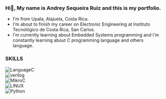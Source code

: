 ### Hi👋, My name is Andrey Sequeira Ruiz and this is my portfolio.
- I'm from Upala, Alajuela, Costa Rica.
- I'm about to finish my career on Electronic Engineering at Instituto Tecnológico de Costa Rica, San Carlos.
- I'm currently learning about Embedded Systems programming and I'm constantly learning about C programming language and others language.

### SKILLS
![LanguageC](https://img.shields.io/badge/c-3DDC84?style=for-the-badge&logo=&logoColor=white&labelColor=101010)</br>
![verilog](https://img.shields.io/badge/verilog-3DDC84?style=for-the-badge&logo=Verilog&logoColor=white&labelColor=101010)</br>
![MikroC](https://img.shields.io/badge/MikroC-3DDC84?style=for-the-badge&logo=mikroc&logoColor=white&labelColor=101010)</br>
![LINUX](https://img.shields.io/badge/Linux-3DDC84?style=for-the-badge&logo=Linux&logoColor=white&labelColor=101010)</br>
![Python](https://img.shields.io/badge/Python-3DDC84?style=for-the-badge&logo=Python&logoColor=white&labelColor=101010)</br>
<!---
andrey-08/andrey-08 is a ✨ special ✨ repository because its `README.md` (this file) appears on your GitHub profile.
You can click the Preview link to take a look at your changes.
--->
